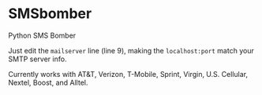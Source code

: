 # SMSbomber
Python SMS Bomber

Just edit the `mailserver` line (line 9), making the `localhost:port` match your SMTP server info.

Currently works with AT&T, Verizon, T-Mobile, Sprint, Virgin, U.S. Cellular, Nextel, Boost, and Alltel.
